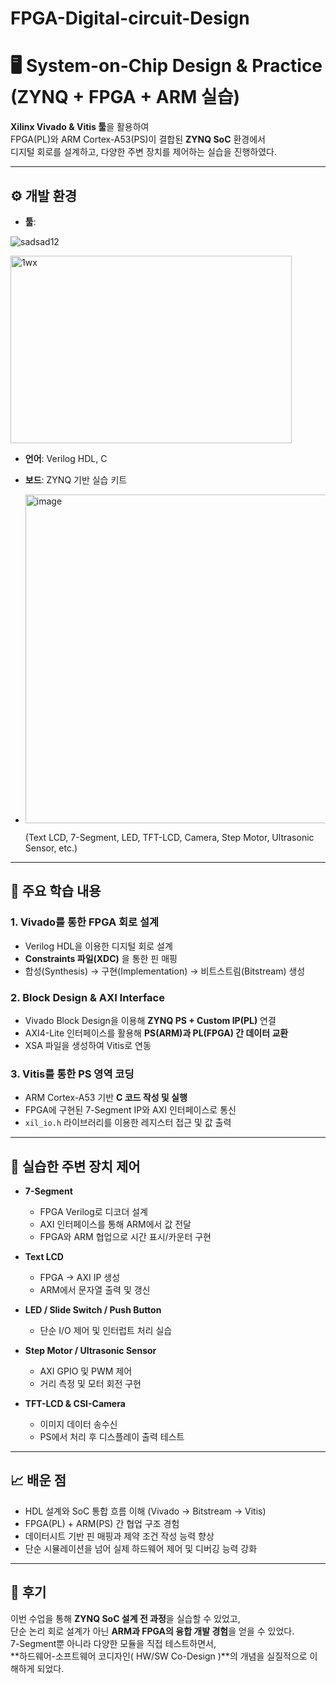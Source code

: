# FPGA-Digital-circuit-Design

# 🖥️ System-on-Chip Design & Practice (ZYNQ + FPGA + ARM 실습)

**Xilinx Vivado & Vitis 툴**을 활용하여  
FPGA(PL)와 ARM Cortex-A53(PS)이 결합된 **ZYNQ SoC** 환경에서  
디지털 회로를 설계하고, 다양한 주변 장치를 제어하는 실습을 진행하였다.

---

## ⚙️ 개발 환경
- **툴**:
  
![sadsad12](https://github.com/user-attachments/assets/58905e78-a2cb-4c54-bb6e-4120e78546ac)


<img width="450" height="300" alt="1wx" src="https://github.com/user-attachments/assets/af50dc58-e290-4b30-a396-1a9455fcb748" />

- **언어**: Verilog HDL, C
- **보드**: ZYNQ 기반 실습 키트
- <img width="542" height="526" alt="image" src="https://github.com/user-attachments/assets/9b146a50-26dd-4c8e-8148-70b047324f68" />

  (Text LCD, 7-Segment, LED, TFT-LCD, Camera, Step Motor, Ultrasonic Sensor, etc.)

---

## 📌 주요 학습 내용

### 1. Vivado를 통한 FPGA 회로 설계
- Verilog HDL을 이용한 디지털 회로 설계
- **Constraints 파일(XDC)** 을 통한 핀 매핑
- 합성(Synthesis) → 구현(Implementation) → 비트스트림(Bitstream) 생성

### 2. Block Design & AXI Interface
- Vivado Block Design을 이용해 **ZYNQ PS + Custom IP(PL)** 연결
- AXI4-Lite 인터페이스를 활용해 **PS(ARM)과 PL(FPGA) 간 데이터 교환**
- XSA 파일을 생성하여 Vitis로 연동

### 3. Vitis를 통한 PS 영역 코딩
- ARM Cortex-A53 기반 **C 코드 작성 및 실행**
- FPGA에 구현된 7-Segment IP와 AXI 인터페이스로 통신
- `xil_io.h` 라이브러리를 이용한 레지스터 접근 및 값 출력

---

## 🔬 실습한 주변 장치 제어

- **7-Segment**
  - FPGA Verilog로 디코더 설계
  - AXI 인터페이스를 통해 ARM에서 값 전달
  - FPGA와 ARM 협업으로 시간 표시/카운터 구현

- **Text LCD**
  - FPGA → AXI IP 생성
  - ARM에서 문자열 출력 및 갱신

- **LED / Slide Switch / Push Button**
  - 단순 I/O 제어 및 인터럽트 처리 실습

- **Step Motor / Ultrasonic Sensor**
  - AXI GPIO 및 PWM 제어
  - 거리 측정 및 모터 회전 구현

- **TFT-LCD & CSI-Camera**
  - 이미지 데이터 송수신
  - PS에서 처리 후 디스플레이 출력 테스트

---

## 📈 배운 점
- HDL 설계와 SoC 통합 흐름 이해 (Vivado → Bitstream → Vitis)
- FPGA(PL) + ARM(PS) 간 협업 구조 경험
- 데이터시트 기반 핀 매핑과 제약 조건 작성 능력 향상
- 단순 시뮬레이션을 넘어 실제 하드웨어 제어 및 디버깅 능력 강화

---

## 📝 후기
이번 수업을 통해 **ZYNQ SoC 설계 전 과정**을 실습할 수 있었고,  
단순 논리 회로 설계가 아닌 **ARM과 FPGA의 융합 개발 경험**을 얻을 수 있었다.  
7-Segment뿐 아니라 다양한 모듈을 직접 테스트하면서,  
**하드웨어-소프트웨어 코디자인( HW/SW Co-Design )**의 개념을 실질적으로 이해하게 되었다.
